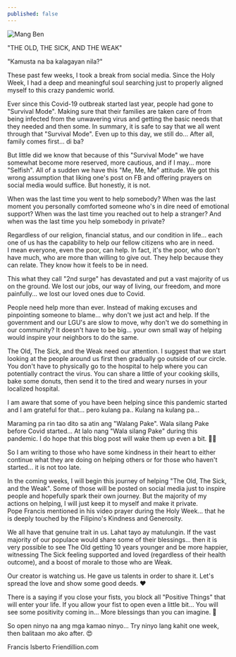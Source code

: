 ```yaml
---
published: false
---
```


![Mang Ben](https://user-images.githubusercontent.com/15205481/115101291-57ebe700-9f75-11eb-90f4-30ca93572d07.jpg)

"THE OLD, THE SICK, AND THE WEAK"   

"Kamusta na ba kalagayan nila?"   

These past few weeks, I took a break from social media.
Since the Holy Week, I had a deep and meaningful soul searching just to properly aligned myself to this crazy pandemic world.   

Ever since this Covid-19 outbreak started last year, people had gone to "Survival Mode". 
Making sure that their families are taken care of from being infected from the unwavering virus and getting the basic needs that they needed and then some.
In summary, it is safe to say that we all went through that "Survival Mode". 
Even up to this day, we still do...
After all, family comes first... di ba?   

But little did we know that because of this "Survival Mode" we have somewhat become more reserved, more cautious, and if I may... more "Selfish".
All of a sudden we have this "Me, Me, Me" attitude. 
We got this wrong assumption that liking one's post on FB and offering prayers on social media would suffice. 
But honestly, it is not.   

When was the last time you went to help somebody? 
When was the last moment you personally comforted someone who's in dire need of emotional support?
When was the last time you reached out to help a stranger?
And when was the last time you help somebody in private?   

Regardless of our religion, financial status, and our condition in life...  each one of us has the capability to help our fellow citizens who are in need.  
I mean everyone, even the poor, can help. 
In fact, it's the poor, who don't have much, who are more than willing to give out.
They help because they can relate. They know how it feels to be in need.   

This what they call "2nd surge" has devastated and put a vast majority of us on the ground. 
We lost our jobs, our way of living, our freedom, and more painfully... we lost our loved ones due to Covid.   

People need help more than ever. 
Instead of making excuses and pinpointing someone to blame... why don't we just act and help.
If the government and our LGU's are slow to move, why don't we do something in our community? 
It doesn't have to be big... your own small way of helping would inspire your neighbors to do the same.   

The Old, The Sick, and the Weak need our attention. 
I suggest that we start looking at the people around us first then gradually go outside of our circle. 
You don't have to physically go to the hospital to help where you can potentially contract the virus.
You can share a little of your cooking skills, bake some donuts, then send it to the tired and weary nurses in your localized hospital.   

I am aware that some of you have been helping since this pandemic started and I am grateful for that... pero kulang pa..
Kulang na kulang pa...   

Maraming pa rin tao dito sa atin ang "Walang Pake". 
Wala silang Pake before Covid started... 
At lalo nang "Wala silang Pake" during this pandemic. 
I do hope that this blog post will wake them up even a bit.   🧟‍♂️   

So I am writing to those who have some kindness in their heart to either continue what they are doing on helping others or for those who haven't started... it is not too late.   

In the coming weeks, I will begin this journey of helping "The Old, The Sick, and the Weak". 
Some of those will be posted on social media just to inspire people and hopefully spark their own journey.
But the majority of my actions on helping, I will just keep it to myself and make it private.   
Pope Francis mentioned in his video prayer during the Holy Week... that he is deeply touched by the Filipino's Kindness and Generosity.   

We all have that genuine trait in us. Lahat tayo ay matulungin.
If the vast majority of our populace would share some of their blessings... 
then it is very possible to see The Old getting 10 years younger and be more happier, witnessing The Sick feeling supported and loved (regardless of their health outcome), and a boost of morale to those who are Weak.   

Our creator is watching us. He gave us talents in order to share it.
Let's spread the love and show some good deeds.   ♥   

There is a saying if you close your fists, you block all "Positive Things" that will enter your life.
If you allow your fist to open even a little bit... 
You will see some positivity coming in... 
More blessings than you can imagine.   🌈   

So open ninyo na ang mga kamao ninyo... 
Try ninyo lang kahit one week, then balitaan mo ako after.   😍   

Francis Isberto 
Friendillion.com
